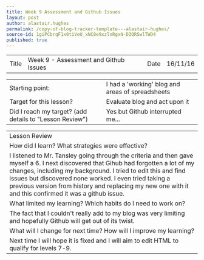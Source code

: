 ```yaml
---
title: Week 9 Assessment and Github Issues
layout: post
author: alastair.hughes
permalink: /copy-of-blog-tracker-template---alastair-hughes/
source-id: 1giPCbrqF1x0tiVeU_xNC8e9xzlnRgxN-D3QRSwlTWD4
published: true
---
```

<table>
  <tr>
    <td>Title</td>
    <td>Week 9 - Assessment and Github Issues</td>
    <td>Date</td>
    <td>16/11/16</td>
  </tr>
</table>


<table>
  <tr>
    <td>Starting point:</td>
    <td>I had a 'working' blog and areas of spreadsheets</td>
  </tr>
  <tr>
    <td>Target for this lesson?</td>
    <td>Evaluate blog and act upon it</td>
  </tr>
  <tr>
    <td>Did I reach my target? 
(add details to "Lesson Review")</td>
    <td>Yes but Github interrupted me...</td>
  </tr>
</table>


<table>
  <tr>
    <td>Lesson Review</td>
  </tr>
  <tr>
    <td>How did I learn? What strategies were effective? </td>
  </tr>
  <tr>
    <td>I listened to Mr. Tansley going through the criteria and then gave myself a 6.
I next discovered that Gihub had forgotten a lot of my changes, including my background. I tried to edit this and find issues but discovered none worked. I even tried taking a previous version from history and replacing my new one with it and this confirmed it was a github issue.</td>
  </tr>
  <tr>
    <td>What limited my learning? Which habits do I need to work on? </td>
  </tr>
  <tr>
    <td>The fact that I couldn't really add to my blog was very limiting and hopefully Github will get out of its twist.</td>
  </tr>
  <tr>
    <td>What will I change for next time? How will I improve my learning?</td>
  </tr>
  <tr>
    <td>Next time I will hope it is fixed and I will aim to edit HTML to qualify for levels 7-9.</td>
  </tr>
</table>


